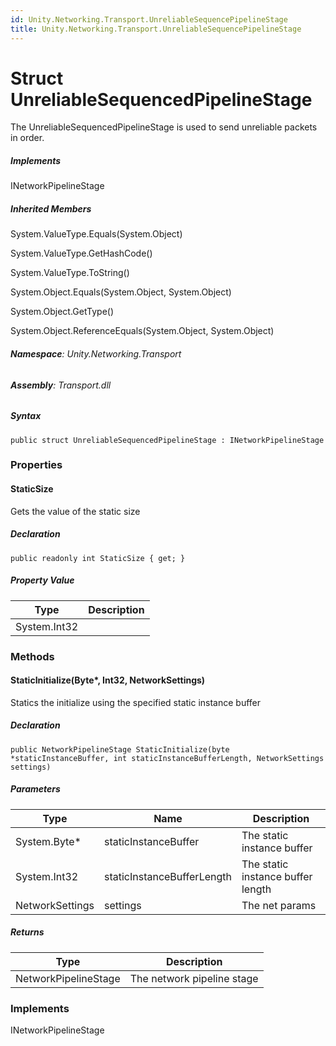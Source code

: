 ```yaml
---
id: Unity.Networking.Transport.UnreliableSequencePipelineStage
title: Unity.Networking.Transport.UnreliableSequencePipelineStage
---
```



# Struct UnreliableSequencedPipelineStage


The UnreliableSequencedPipelineStage is used to send unreliable packets
in order.






##### Implements



INetworkPipelineStage






##### Inherited Members



System.ValueType.Equals(System.Object)





System.ValueType.GetHashCode()





System.ValueType.ToString()





System.Object.Equals(System.Object, System.Object)





System.Object.GetType()





System.Object.ReferenceEquals(System.Object, System.Object)





###### **Namespace**: Unity.Networking.Transport

###### **Assembly**: Transport.dll

##### Syntax


``` lang-csharp
public struct UnreliableSequencedPipelineStage : INetworkPipelineStage
```



### Properties

#### StaticSize


Gets the value of the static size






##### Declaration


``` lang-csharp
public readonly int StaticSize { get; }
```



##### Property Value

| Type         | Description |
|--------------|-------------|
| System.Int32 |             |

### Methods

#### StaticInitialize(Byte\*, Int32, NetworkSettings)


Statics the initialize using the specified static instance buffer






##### Declaration


``` lang-csharp
public NetworkPipelineStage StaticInitialize(byte *staticInstanceBuffer, int staticInstanceBufferLength, NetworkSettings settings)
```



##### Parameters

| Type            | Name                       | Description                       |
|-----------------|----------------------------|-----------------------------------|
| System.Byte\*   | staticInstanceBuffer       | The static instance buffer        |
| System.Int32    | staticInstanceBufferLength | The static instance buffer length |
| NetworkSettings | settings                   | The net params                    |

##### Returns

| Type                 | Description                |
|----------------------|----------------------------|
| NetworkPipelineStage | The network pipeline stage |

### Implements



INetworkPipelineStage





